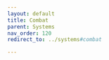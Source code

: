 ```yaml
---
layout: default
title: Combat
parent: Systems
nav_order: 120
redirect_to: ../systems#combat

---
```

